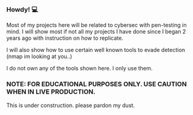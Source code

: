 ### Howdy! 💻
  Most of my projects here will be related to cybersec with pen-testing in mind. 
I will show most if not all my projects I have done since I began 2 years ago with instruction on how to replicate. 

I will also show how to use certain well known tools to evade detection (nmap im looking at you..)

I do not own any of the tools shown here. I only use them.

### NOTE: FOR EDUCATIONAL PURPOSES ONLY. USE CAUTION WHEN IN LIVE PRODUCTION. 










This is under construction. please pardon my dust.
